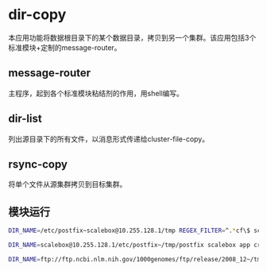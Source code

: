 # dir-copy

本应用功能将数据根目录下的某个数据目录，拷贝到另一个集群。该应用包括3个标准模块+定制的message-router。


## message-router

主程序，起到各个标准模块粘结剂的作用，用shell编写。

## dir-list

列出源目录下的所有文件，以消息形式传递给cluster-file-copy。

## rsync-copy

将单个文件从源集群拷贝到目标集群。

## 模块运行

```sh
DIR_NAME=/etc/postfix~scalebox@10.255.128.1/tmp REGEX_FILTER=^.*cf\$ scalebox app create

DIR_NAME=scalebox@10.255.128.1/etc/postfix~/tmp/postfix scalebox app create

DIR_NAME=ftp://ftp.ncbi.nlm.nih.gov/1000genomes/ftp/release/2008_12~/tmp/2008_12 scalebox app create

```